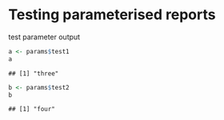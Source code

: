 Testing parameterised reports
================

test parameter output

``` r
a <- params$test1
a
```

    ## [1] "three"

``` r
b <- params$test2
b
```

    ## [1] "four"
